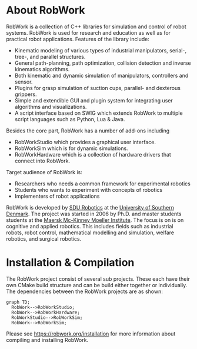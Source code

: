 # About RobWork

RobWork is a collection of C++ libraries for simulation and control of robot systems.
RobWork is used for research and education as well as for practical robot applications.
Features of the library include:

- Kinematic modeling of various types of industrial manipulators, serial-, tree-, and parallel structures.
- General path-planning, path optimization, collision detection and inverse kinematics algorithms.
- Both kinematic and dynamic simulation of manipulators, controllers and sensor.
- Plugins for grasp simulation of suction cups, parallel- and dexterous grippers.
- Simple and extendible GUI and plugin system for integrating user algorithms and visualizations.
- A script interface based on SWIG which extends RobWork to multiple script languages such as Python, Lua & Java.

Besides the core part, RobWork has a number of add-ons including

- RobWorkStudio which provides a graphical user interface.
- RobWorkSim which is for dynamic simulations.
- RobWorkHardware which is a collection of hardware drivers that connect into RobWork.

Target audience of RobWork is:

- Researchers who needs a common framework for experimental robotics
- Students who wants to experiment with concepts of robotics
- Implementers of robot applications

RobWork is developed by [SDU Robotics](http://www.sdu.dk/en/Om_SDU/Institutter_centre/SDURobotics) at the [University of Southern Denmark](http://www.sdu.dk/en).
The project was started in 2006 by Ph.D. and master students students at the [Maersk Mc-Kinney Moeller Institute](https://www.sdu.dk/en/om_sdu/institutter_centre/mmmi_maersk_mckinney_moeller).
The focus is on is on cognitive and applied robotics.
This includes fields such as industrial robots, robot control, mathematical modelling and simulation, welfare robotics, and surgical robotics.

# Installation & Compilation

The RobWork project consist of several sub projects.
These each have their own CMake build structure and can be build either together or individually.
The dependencies between the RobWork projects are as shown:

```mermaid
graph TD;
  RobWork-->RobWorkStudio;
  RobWork-->RobWorkHardware;
  RobWorkStudio-->RobWorkSim;
  RobWork-->RobWorkSim;
```

Please see https://robwork.org/installation for more information about compiling and installing RobWork.
